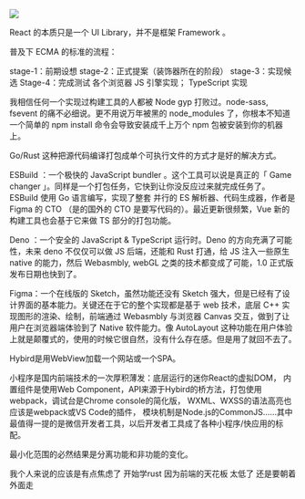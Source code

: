 ![](https://tva1.sinaimg.cn/large/0081Kckwgy1glnqs2v01dj30rb0fkaa8.jpg)

React 的本质只是一个 UI Library，并不是框架 Framework 。

普及下 ECMA 的标准的流程：

stage-1：前期设想
stage-2：正式提案（装饰器所在的阶段）
stage-3：实现候选
Stage-4：完成测试
各个浏览器 JS 引擎实现； TypeScript 实现

我相信任何一个实现过构建工具的人都被 Node gyp 打败过。node-sass, fsevent 的痛不必细说。更不用说万年被黑的 node_modules 了，你根本不知道一个简单的 npm install 命令会导致安装成千上万个 npm 包被安装到你的机器上。

Go/Rust 这种把源代码编译打包成单个可执行文件的方式才是好的解决方式。

ESBuild ：一个极快的 JavaScript bundler 。这个工具可以说是真正的「 Game changer 」。同样是一个打包任务，它快到让你没反应过来就完成任务了。ESBuild 使用 Go 语言编写，实现了整套 并行的 ES 解析器、代码生成器，作者是 Figma 的 CTO （是的国外的 CTO 是要写代码的）。最近更新很频繁，Vue 新的构建工具也会基于它来做 TS 部分的打包功能。

Deno ：一个安全的 JavaScript & TypeScript 运行时。Deno 的方向充满了可能性，未来 deno 不仅仅可以做 JS 后端，还能和 Rust 打通，给 JS 注入一些原生 native 的能力，然后 Webasmbly, webGL 之类的技术都变成了可能，1.0 正式版发布日期也快到了。

Figma：一个在线版的 Sketch，虽然功能还没有 Sketch 强大，但是已经有了设计界面的基本能力。关键还在于它的整个实现都是基于 web 技术，底层 C++ 实现图形的渲染、绘制，前端通过 Webasmbly 与浏览器 Canvas 交互，做到了让用户在浏览器端体验到了 Native 软件能力。像 AutoLayout 这种功能在用户体验上就是颠覆式的，使用的时候它很自然，没有什么存在感。但是用了就回不去了。

Hybird是用WebView加载一个网站或一个SPA。

小程序是国内前端技术的一次厚积薄发：底层运行的迷你React的虚拟DOM， 内置组件是使用Web Component，API来源于Hybird的桥方法，打包使用webpack，调试台是Chrome console的简化版， WXML、WXSS的语法高亮也应该是webpack或VS Code的插件， 模块机制是Node.js的CommonJS……其中最值得一提的是微信开发者工具，以后开发者工具成了各种小程序/快应用的标配。

最小化范围的必然结果是分离功能和非功能的变化。

我个人来说的应该是有点焦虑了 开始学rust 因为前端的天花板 太低了 还是要朝着外面走
